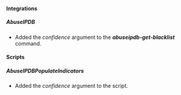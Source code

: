 
#### Integrations
##### AbuseIPDB
- Added the *confidence* argument to the ***abuseipdb-get-blacklist*** command.

#### Scripts
##### AbuseIPDBPopulateIndicators
- Added the *confidence* argument to the script.
